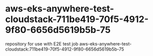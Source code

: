 # aws-eks-anywhere-test-cloudstack-711be419-70f5-4912-9f80-6656d5619b5b-75
repository for use with E2E test job aws-eks-anywhere-test-cloudstack:711be419-70f5-4912-9f80-6656d5619b5b-75
